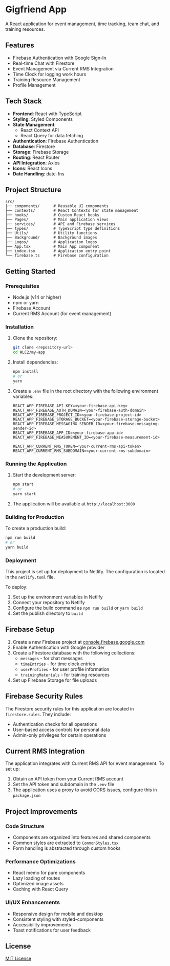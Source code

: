 # Gigfriend App

A React application for event management, time tracking, team chat, and training resources.

## Features

- Firebase Authentication with Google Sign-In
- Real-time Chat with Firestore
- Event Management via Current RMS Integration
- Time Clock for logging work hours
- Training Resource Management
- Profile Management

## Tech Stack

- **Frontend**: React with TypeScript
- **Styling**: Styled Components
- **State Management**:
  - React Context API
  - React Query for data fetching
- **Authentication**: Firebase Authentication
- **Database**: Firestore
- **Storage**: Firebase Storage
- **Routing**: React Router
- **API Integration**: Axios
- **Icons**: React Icons
- **Date Handling**: date-fns

## Project Structure

```
src/
├── components/      # Reusable UI components
├── contexts/        # React Contexts for state management
├── hooks/           # Custom React hooks
├── Pages/           # Main application views
├── services/        # API and Firebase services
├── types/           # TypeScript type definitions
├── Utils/           # Utility functions
├── Background/      # Background images
├── Logos/           # Application logos
├── App.tsx          # Main App component
├── index.tsx        # Application entry point
└── firebase.ts      # Firebase configuration
```

## Getting Started

### Prerequisites

- Node.js (v14 or higher)
- npm or yarn
- Firebase Account
- Current RMS Account (for event management)

### Installation

1. Clone the repository:
   ```bash
   git clone <repository-url>
   cd WLC2/my-app
   ```

2. Install dependencies:
   ```bash
   npm install
   # or
   yarn
   ```

3. Create a `.env` file in the root directory with the following environment variables:
   ```
   REACT_APP_FIREBASE_API_KEY=<your-firebase-api-key>
   REACT_APP_FIREBASE_AUTH_DOMAIN=<your-firebase-auth-domain>
   REACT_APP_FIREBASE_PROJECT_ID=<your-firebase-project-id>
   REACT_APP_FIREBASE_STORAGE_BUCKET=<your-firebase-storage-bucket>
   REACT_APP_FIREBASE_MESSAGING_SENDER_ID=<your-firebase-messaging-sender-id>
   REACT_APP_FIREBASE_APP_ID=<your-firebase-app-id>
   REACT_APP_FIREBASE_MEASUREMENT_ID=<your-firebase-measurement-id>
   
   REACT_APP_CURRENT_RMS_TOKEN=<your-current-rms-api-token>
   REACT_APP_CURRENT_RMS_SUBDOMAIN=<your-current-rms-subdomain>
   ```

### Running the Application

1. Start the development server:
   ```bash
   npm start
   # or
   yarn start
   ```

2. The application will be available at `http://localhost:3000`

### Building for Production

To create a production build:

```bash
npm run build
# or
yarn build
```

### Deployment

This project is set up for deployment to Netlify. The configuration is located in the `netlify.toml` file.

To deploy:
1. Set up the environment variables in Netlify
2. Connect your repository to Netlify
3. Configure the build command as `npm run build` or `yarn build`
4. Set the publish directory to `build`

## Firebase Setup

1. Create a new Firebase project at [console.firebase.google.com](https://console.firebase.google.com/)
2. Enable Authentication with Google provider
3. Create a Firestore database with the following collections:
   - `messages` - for chat messages
   - `timeEntries` - for time clock entries
   - `userProfiles` - for user profile information
   - `trainingMaterials` - for training resources
4. Set up Firebase Storage for file uploads

## Firebase Security Rules

The Firestore security rules for this application are located in `firestore.rules`. They include:

- Authentication checks for all operations
- User-based access controls for personal data
- Admin-only privileges for certain operations

## Current RMS Integration

The application integrates with Current RMS API for event management. To set up:

1. Obtain an API token from your Current RMS account
2. Set the API token and subdomain in the `.env` file
3. The application uses a proxy to avoid CORS issues, configure this in `package.json`

## Project Improvements

### Code Structure
- Components are organized into features and shared components
- Common styles are extracted to `CommonStyles.tsx`
- Form handling is abstracted through custom hooks

### Performance Optimizations
- React memo for pure components
- Lazy loading of routes
- Optimized image assets
- Caching with React Query

### UI/UX Enhancements
- Responsive design for mobile and desktop
- Consistent styling with styled-components
- Accessibility improvements
- Toast notifications for user feedback

## License

[MIT License](LICENSE)
